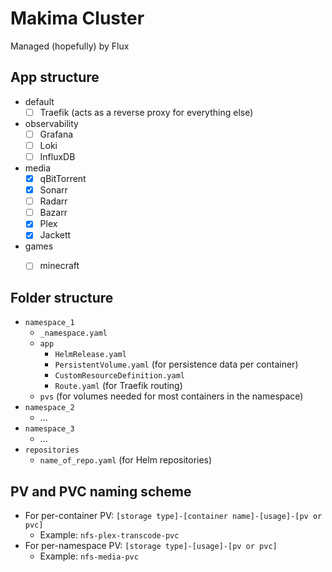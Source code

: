 # Makima Cluster

Managed (hopefully) by Flux

## App structure

- default
    - [ ] Traefik (acts as a reverse proxy for everything else)
- observability
    - [ ] Grafana
    - [ ] Loki
    - [ ] InfluxDB
- media
    - [x] qBitTorrent
    - [x] Sonarr
    - [ ] Radarr
    - [ ] Bazarr
    - [x] Plex
    - [x] Jackett
- games
    - [ ] minecraft


## Folder structure

- `namespace_1`
    - `_namespace.yaml`
    - `app`
        - `HelmRelease.yaml`
        - `PersistentVolume.yaml` (for persistence data per container)
        - `CustomResourceDefinition.yaml`
        - `Route.yaml` (for Traefik routing)
    - `pvs` (for volumes needed for most containers in the namespace)
- `namespace_2`
    - ...
- `namespace_3`
    - ...
- `repositories`
    - `name_of_repo.yaml` (for Helm repositories)

## PV and PVC naming scheme

- For per-container PV: `[storage type]-[container name]-[usage]-[pv or pvc]`
    - Example: `nfs-plex-transcode-pvc`
- For per-namespace PV: `[storage type]-[usage]-[pv or pvc]`
    - Example: `nfs-media-pvc`